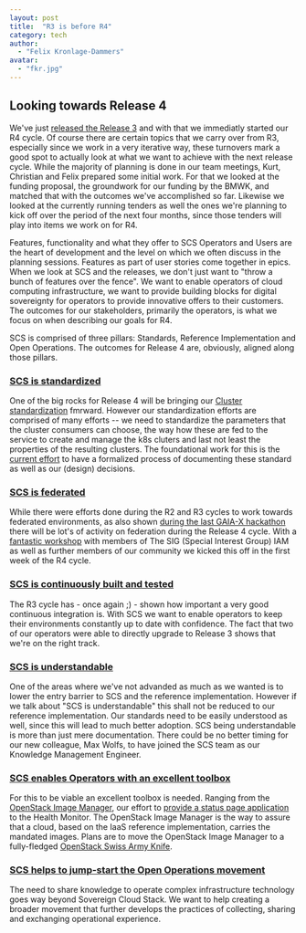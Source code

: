 ```yaml
---
layout: post
title:  "R3 is before R4"
category: tech
author:
  - "Felix Kronlage-Dammers"
avatar:
  - "fkr.jpg"
---
```


## Looking towards Release 4

We've just [released the Release 3](https://scs.community/release/2022/09/21/release3/) and with that we immediatly started our R4 cycle.
Of course there are certain topics that we carry over from R3, especially since we work in a very iterative way, these turnovers mark a good spot to actually look at what we want to achieve with the next release cycle. While the majority of planning is done in our team meetings, Kurt, Christian and Felix prepared some initial work.
For that we looked at the funding proposal, the groundwork for our funding by the BMWK, and matched that with the outcomes we've accomplished so far. Likewise we looked at the currently running tenders as well the ones we're planning to kick off over the period of the next four months, since those tenders will play into items we work on for R4.

Features, functionality and what they offer to SCS Operators and Users are the heart of development and the level on which we often discuss in the planning sessions. Features as part of user stories come together in epics.
When we look at SCS and the releases, we don't just want to "throw a bunch of features over the fence". We want to enable operators of cloud computing infrastructure, we want to provide building blocks for digital sovereignty for operators to provide innovative offers to their customers. The outcomes for our stakeholders, primarily the operators, is what we focus on when describing our goals for R4.

SCS is comprised of three pillars: Standards, Reference Implementation and Open Operations. The outcomes for Release 4 are, obviously, aligned along those pillars.

### [SCS is standardized](https://github.com/orgs/SovereignCloudStack/projects/6/views/23)

One of the big rocks for Release 4 will be bringing our [Cluster standardization](https://github.com/SovereignCloudStack/issues/issues/181) fmrward. However our standardization efforts are comprised of many efforts -- we need to standardize the parameters that the cluster consumers can choose, the way how these are fed to the service to create and manage the k8s cluters and last not least the properties of the resulting clusters. The foundational work for this is the [current effort](https://github.com/SovereignCloudStack/Docs/pull/143) to have a formalized process of documenting these standard as well as our (design) decisions.

### [SCS is federated](https://github.com/orgs/SovereignCloudStack/projects/6/views/18)

While there were efforts done during the R2 and R3 cycles to work towards federated environments, as also shown [during the last GAIA-X hackathon](https://scs.community/2022/09/28/gaia-x-hackathon-5/) there will be lot's of activity on federation during the Release 4 cycle. With a [fantastic workshop](https://input.osb-alliance.de/p/2022-10-scs-iam-workshop) with members of The SIG (Special Interest Group) IAM as well as further members of our community we kicked this off in the first week of the R4 cycle.

### [SCS is continuously built and tested](https://github.com/orgs/SovereignCloudStack/projects/6/views/21)

The R3 cycle has - once again ;) - shown how important a very good continuous integration is. With SCS we want to enable operators to keep their environments constantly up to date with confidence.
The fact that two of our operators were able to directly upgrade to Release 3 shows that we're on the right track.

### [SCS is understandable](https://github.com/orgs/SovereignCloudStack/projects/6/views/22)

One of the areas where we've not advanded as much as we wanted is to lower the entry barrier to SCS and the reference implementation. However if we talk about "SCS is understandable" this shall not be reduced to our reference implementation. Our standards need to be easily understood as well, since this will lead to much better adoption. SCS being understandable is more than just mere documentation. There could be no better timing for our new colleague, Max Wolfs, to have joined the SCS team as our Knowledge Management Engineer.

### [SCS enables Operators with an excellent toolbox](https://github.com/orgs/SovereignCloudStack/projects/6/views/20)

For this to be viable an excellent toolbox is needed. Ranging from the [OpenStack Image Manager](https://github.com/osism/openstack-image-manager), our effort to [provide a status page application](https://github.com/SovereignCloudStack/issues/issues/123) to the Health Monitor.
The OpenStack Image Manager is the way to assure that a cloud, based on the IaaS reference implementation, carries the mandated images. Plans are to move the OpenStack Image Manager to a fully-fledged [OpenStack Swiss Army Knife](https://github.com/osism/issues/issues/317).

### [SCS helps to jump-start the Open Operations movement](https://github.com/SovereignCloudStack/open-operations-manifesto)

The need to share knowledge to operate complex infrastructure technology goes way beyond Sovereign Cloud Stack.
We want to help creating a broader movement that further develops the practices of collecting, sharing and exchanging operational experience.
